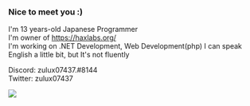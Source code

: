 ### Nice to meet you :)
I'm 13 years-old Japanese Programmer<br>
I'm owner of https://haxlabs.org/<br>
I'm working on .NET Development, Web Development(php)
I can speak English a little bit, but It's not fluently

Discord: zulux07437.#8144<br>
Twitter: zulux07437<br>

<img align="left" src="https://github-readme-stats.vercel.app/api/top-langs/?username=zulux07437" />
